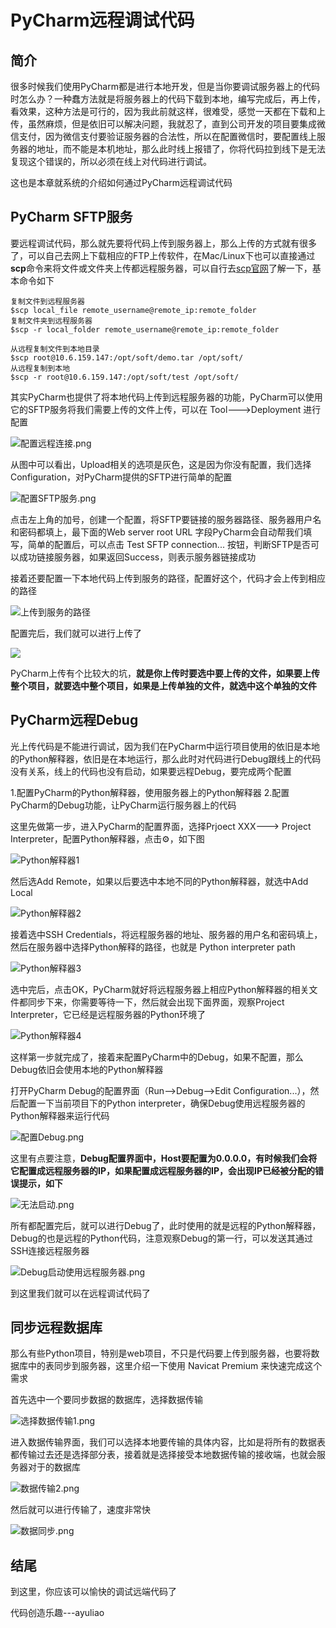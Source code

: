 # PyCharm远程调试代码

## 简介
很多时候我们使用PyCharm都是进行本地开发，但是当你要调试服务器上的代码时怎么办？一种蠢方法就是将服务器上的代码下载到本地，编写完成后，再上传，看效果，这种方法是可行的，因为我此前就这样，很难受，感觉一天都在下载和上传，虽然麻烦，但是依旧可以解决问题，我就忍了，直到公司开发的项目要集成微信支付，因为微信支付要验证服务器的合法性，所以在配置微信时，要配置线上服务器的地址，而不能是本机地址，那么此时线上报错了，你将代码拉到线下是无法复现这个错误的，所以必须在线上对代码进行调试。

这也是本章就系统的介绍如何通过PyCharm远程调试代码

## PyCharm SFTP服务
要远程调试代码，那么就先要将代码上传到服务器上，那么上传的方式就有很多了，可以自己去网上下载相应的FTP上传软件，在Mac/Linux下也可以直接通过**scp**命令来将文件或文件夹上传都远程服务器，可以自行去[scp官网](http://linuxtools-rst.readthedocs.io/zh_CN/latest/tool/scp.html)了解一下，基本命令如下

```
复制文件到远程服务器
$scp local_file remote_username@remote_ip:remote_folder
复制文件夹到远程服务器
$scp -r local_folder remote_username@remote_ip:remote_folder

从远程复制文件到本地目录
$scp root@10.6.159.147:/opt/soft/demo.tar /opt/soft/
从远程复制到本地
$scp -r root@10.6.159.147:/opt/soft/test /opt/soft/
```

其实PyCharm也提供了将本地代码上传到远程服务器的功能，PyCharm可以使用它的SFTP服务将我们需要上传的文件上传，可以在 Tool--->Deployment 进行配置

![配置远程连接.png](http://onxxjmg4z.bkt.clouddn.com/%E9%85%8D%E7%BD%AE%E8%BF%9C%E7%A8%8B%E8%BF%9E%E6%8E%A5.png)

从图中可以看出，Upload相关的选项是灰色，这是因为你没有配置，我们选择Configuration，对PyCharm提供的SFTP进行简单的配置

![配置SFTP服务.png](http://onxxjmg4z.bkt.clouddn.com/%E9%85%8D%E7%BD%AESFTP%E6%9C%8D%E5%8A%A1.png)

点击左上角的加号，创建一个配置，将SFTP要链接的服务器路径、服务器用户名和密码都填上，最下面的Web server root URL 字段PyCharm会自动帮我们填写，简单的配置后，可以点击 Test SFTP connection... 按钮，判断SFTP是否可以成功链接服务器，如果返回Success，则表示服务器链接成功

接着还要配置一下本地代码上传到服务的路径，配置好这个，代码才会上传到相应的路径

![上传到服务的路径](http://onxxjmg4z.bkt.clouddn.com/%E9%85%8D%E7%BD%AE%E4%B8%8A%E4%BC%A0%E5%88%B0%E6%9C%8D%E5%8A%A1%E5%99%A8%E7%9A%84%E8%B7%AF%E5%BE%84.png)

配置完后，我们就可以进行上传了

![](http://onxxjmg4z.bkt.clouddn.com/%E5%8F%AF%E4%BB%A5%E4%B8%8A%E4%BC%A0.png)

PyCharm上传有个比较大的坑，**就是你上传时要选中要上传的文件，如果要上传整个项目，就要选中整个项目，如果是上传单独的文件，就选中这个单独的文件**

## PyCharm远程Debug
光上传代码是不能进行调试，因为我们在PyCharm中运行项目使用的依旧是本地的Python解释器，依旧是在本地运行，那么此时对代码进行Debug跟线上的代码没有关系，线上的代码也没有启动，如果要远程Debug，要完成两个配置

1.配置PyCharm的Python解释器，使用服务器上的Python解释器
2.配置PyCharm的Debug功能，让PyCharm运行服务器上的代码

这里先做第一步，进入PyCharm的配置界面，选择Prjoect XXX---> Project Interpreter，配置Python解释器，点击⚙，如下图

![Python解释器1](http://onxxjmg4z.bkt.clouddn.com/%E9%85%8D%E7%BD%AEpython%E8%A7%A3%E9%87%8A%E5%99%A81.png)

然后选Add Remote，如果以后要选中本地不同的Python解释器，就选中Add Local

![Python解释器2](http://onxxjmg4z.bkt.clouddn.com/%E9%85%8D%E7%BD%AEPython%E8%A7%A3%E9%87%8A%E5%99%A82.png)

接着选中SSH Credentials，将远程服务器的地址、服务器的用户名和密码填上，然后在服务器中选择Python解释的路径，也就是 Python interpreter path

![Python解释器3](http://onxxjmg4z.bkt.clouddn.com/%E9%85%8D%E7%BD%AEPython%E8%A7%A3%E9%87%8A%E5%99%A83.png)

选中完后，点击OK，PyCharm就好将远程服务器上相应Python解释器的相关文件都同步下来，你需要等待一下，然后就会出现下面界面，观察Project Interpreter，它已经是远程服务器的Python环境了


![Python解释器4](http://onxxjmg4z.bkt.clouddn.com/%E9%85%8D%E7%BD%AEpython%E8%A7%A3%E9%87%8A%E5%99%A84.png)

这样第一步就完成了，接着来配置PyCharm中的Debug，如果不配置，那么Debug依旧会使用本地的Python解释器

打开PyCharm Debug的配置界面（Run-->Debug-->Edit Configuration...），然后配置一下当前项目下的Python interpreter，确保Debug使用远程服务器的Python解释器来运行代码

![配置Debug.png](http://onxxjmg4z.bkt.clouddn.com/%E9%85%8D%E7%BD%AEDebug.png)

这里有点要注意，**Debug配置界面中，Host要配置为0.0.0.0，有时候我们会将它配置成远程服务器的IP，如果配置成远程服务器的IP，会出现IP已经被分配的错误提示，如下**

![无法启动.png](http://onxxjmg4z.bkt.clouddn.com/%E6%97%A0%E6%B3%95%E5%90%AF%E5%8A%A8.png)


所有都配置完后，就可以进行Debug了，此时使用的就是远程的Python解释器，Debug的也是远程的Python代码，注意观察Debug的第一行，可以发送其通过SSH连接远程服务器

![Debug启动使用远程服务器.png](http://onxxjmg4z.bkt.clouddn.com/Debug%E5%90%AF%E5%8A%A8%E4%BD%BF%E7%94%A8%E8%BF%9C%E7%A8%8B%E6%9C%8D%E5%8A%A1%E5%99%A8.png)

到这里我们就可以在远程调试代码了

## 同步远程数据库
那么有些Python项目，特别是web项目，不只是代码要上传到服务器，也要将数据库中的表同步到服务器，这里介绍一下使用 Navicat Premium 来快速完成这个需求

首先选中一个要同步数据的数据库，选择数据传输

![选择数据传输1.png](http://onxxjmg4z.bkt.clouddn.com/%E9%80%89%E6%8B%A9%E6%95%B0%E6%8D%AE%E4%BC%A0%E8%BE%931.png)

进入数据传输界面，我们可以选择本地要传输的具体内容，比如是将所有的数据表都传输过去还是选择部分表，接着就是选择接受本地数据传输的接收端，也就会服务器对于的数据库

![数据传输2.png](http://onxxjmg4z.bkt.clouddn.com/%E6%95%B0%E6%8D%AE%E4%BC%A0%E8%BE%932.png)

然后就可以进行传输了，速度非常快

![数据同步.png](http://onxxjmg4z.bkt.clouddn.com/%E6%95%B0%E6%8D%AE%E5%90%8C%E6%AD%A5.png)

## 结尾
到这里，你应该可以愉快的调试远端代码了

代码创造乐趣---ayuliao

